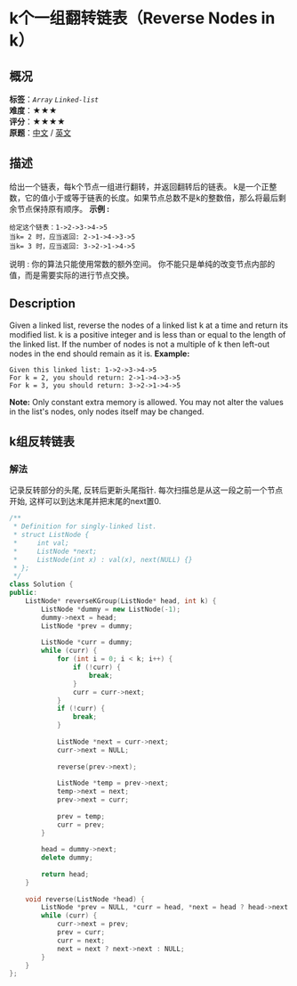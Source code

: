 # k个一组翻转链表（Reverse Nodes in k）
## 概况
**标签**：*`Array`*  *`Linked-list`*<br>
**难度**：★★★<br>
**评分**：★★★★<br>
**原题**：[中文](https://leetcode-cn.com/problems/reverse-nodes-in-k-group) / [英文](https://leetcode.com/problems/reverse-nodes-in-k-group)
## 描述
给出一个链表，每k个节点一组进行翻转，并返回翻转后的链表。
k是一个正整数，它的值小于或等于链表的长度。如果节点总数不是k的整数倍，那么将最后剩余节点保持原有顺序。
**示例 :**
```
给定这个链表：1->2->3->4->5
当k= 2 时，应当返回: 2->1->4->3->5
当k= 3 时，应当返回: 3->2->1->4->5
```
说明 :
	你的算法只能使用常数的额外空间。
	你不能只是单纯的改变节点内部的值，而是需要实际的进行节点交换。
## Description
Given a linked list, reverse the nodes of a linked list k at a time and return its modified list.
k is a positive integer and is less than or equal to the length of the linked list. If the number of nodes is not a multiple of k then left-out nodes in the end should remain as it is.
**Example:**
```
Given this linked list: 1->2->3->4->5
For k = 2, you should return: 2->1->4->3->5
For k = 3, you should return: 3->2->1->4->5
```
**Note:**
	Only constant extra memory is allowed.
	You may not alter the values in the list&#39;s nodes, only nodes itself may be changed.
## k组反转链表
### 解法
记录反转部分的头尾, 反转后更新头尾指针. 每次扫描总是从这一段之前一个节点开始, 这样可以到达末尾并把末尾的next置0.
```c++
/**
 * Definition for singly-linked list.
 * struct ListNode {
 *     int val;
 *     ListNode *next;
 *     ListNode(int x) : val(x), next(NULL) {}
 * };
 */
class Solution {
public:
    ListNode* reverseKGroup(ListNode* head, int k) {
        ListNode *dummy = new ListNode(-1);
        dummy->next = head;
        ListNode *prev = dummy;
        
        ListNode *curr = dummy;
        while (curr) {
            for (int i = 0; i < k; i++) {
                if (!curr) {
                    break;
                }
                curr = curr->next;
            }
            if (!curr) {
                break;
            }
            
            ListNode *next = curr->next;
            curr->next = NULL;
            
            reverse(prev->next);
            
            ListNode *temp = prev->next;
            temp->next = next;
            prev->next = curr;
            
            prev = temp;
            curr = prev;
        }
        
        head = dummy->next;
        delete dummy;
        
        return head;
    }
    
    void reverse(ListNode *head) {
        ListNode *prev = NULL, *curr = head, *next = head ? head->next : NULL;
        while (curr) {
            curr->next = prev;
            prev = curr;
            curr = next;
            next = next ? next->next : NULL;
        }
    }
};
```
